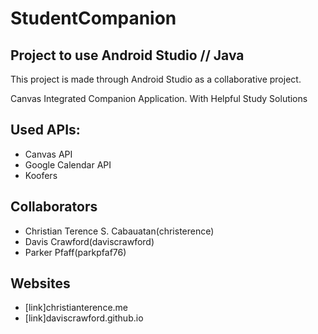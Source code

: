 # StudentCompanion
## Project to use Android Studio // Java 
This project is made through Android Studio as a collaborative project.

Canvas Integrated Companion Application. 
With Helpful Study Solutions

## Used APIs: 
- Canvas API
- Google Calendar API 
- Koofers

## Collaborators
- Christian Terence S. Cabauatan(christerence)
- Davis Crawford(daviscrawford)
- Parker Pfaff(parkpfaf76)


## Websites
- [link]christianterence.me
- [link]daviscrawford.github.io

